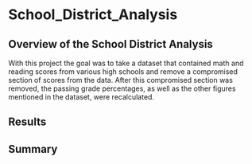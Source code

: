 # School_District_Analysis

## Overview of the School District Analysis
With this project the goal was to take a dataset that contained math and reading scores from various high schools and remove a compromised section of scores from the data. After this compromised section was removed, the passing grade percentages, as well as the other figures mentioned in the dataset, were recalculated.
## Results

## Summary
